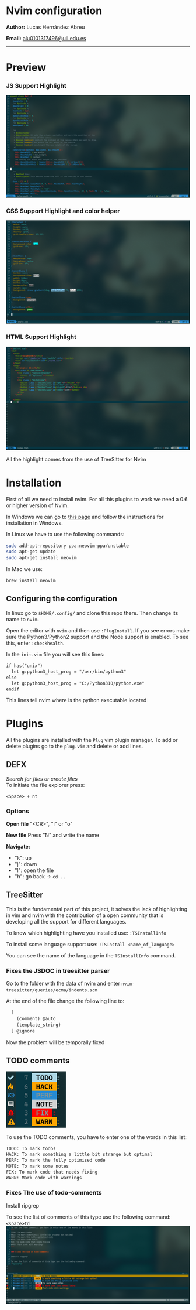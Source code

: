 # Nvim configuration
**Author:** Lucas Hernández Abreu

**Email:** alu0101317496@ull.edu.es

----

# Preview
### JS Support Highlight
![](./img/Prev1.png)
### CSS Support Highlight and color helper
![](./img/Prev2.png)
### HTML Support Highlight
![](./img/Prev3.png)

All the highlight comes from the use of TreeSitter for Nvim

# Installation

First of all we need to install nvim. For all this plugins to work we need a 0.6 or higher version of Nvim.

In Windows we can go to
[this page](https://github.com/neovim/neovim/wiki/Installing-Neovim) and follow the instructions for installation in Windows.

In Linux we have to use the following commands:
```bash
sudo add-apt-repository ppa:neovim-ppa/unstable
sudo apt-get update
sudo apt-get install neovim
```
In Mac we use:
```bash
brew install neovim
```

## Configuring the configuration

In linux go to `$HOME/.config/` and clone this repo there. Then change its name to `nvim`.

Open the editor with `nvim` and then use `:PlugInstall`.
If you see errors make sure the Python3/Python2 support and the Node support is enabled. To see this, enter `:checkhealth`.

In the `init.vim` file you will see this lines:

```vim
if has("unix")
  let g:python3_host_prog = "/usr/bin/python3"
else
  let g:python3_host_prog = "C:/Python310/python.exe"
endif
```

This lines tell nvim where is the python executable located

# Plugins
All the plugins are installed with the `Plug` vim plugin manager. To add or delete plugins
go to the `plug.vim` and delete or add lines.
## DEFX
*Search for files or create files*
<br>
To initiate the file explorer press:
```vim
<Space> + nt
```
### Options
**Open file**
"\<CR\>", "l" or "o"

**New file**
Press "N" and write the name

**Navigate:**
- "k": up
- "j": down
- "l": open the file
- "h": go back -> `cd ..`


## TreeSitter

This is the fundamental part of this project, it solves the lack of highlighting in vim and nvim with the 
contribution of a open community that is developing all the support for different languages.

To know which highlighting have you installed use: `:TSInstallInfo`

To install some language support use: `:TSInstall <name_of_language>`

You can see the name of the language in the `TSInstallInfo` command.

### Fixes the JSDOC in treesitter parser

Go to the folder with the data of nvim and enter `nvim-treesitter/queries/ecma/indents.scm`

At the end of the file change the following line to:
```scm
  [
    (comment) @auto 
    (template_string)
  ] @ignore
```

Now the problem will be temporally fixed

## TODO comments
![](./img/TODO1.png)

To use the TODO comments, you have to enter one of the words in this list:
```
TODO: To mark todos
HACK: To mark something a little bit strange but optimal
PERF: To mark the fully optimised code
NOTE: To mark some notes
FIX: To mark code that needs fixing
WARN: Mark code with warnings
```

### Fixes The use of todo-comments

Install ripgrep

To see the list of comments of this type use the following command:
`<space>td`
![](./img/TODO2.png)
